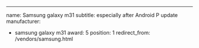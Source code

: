 ---
name: Samsung galaxy m31
subtitle: especially after Android P update
manufacturer:
  - samsung galaxy m31
award: 5
position: 1
redirect_from: /vendors/samsung.html


